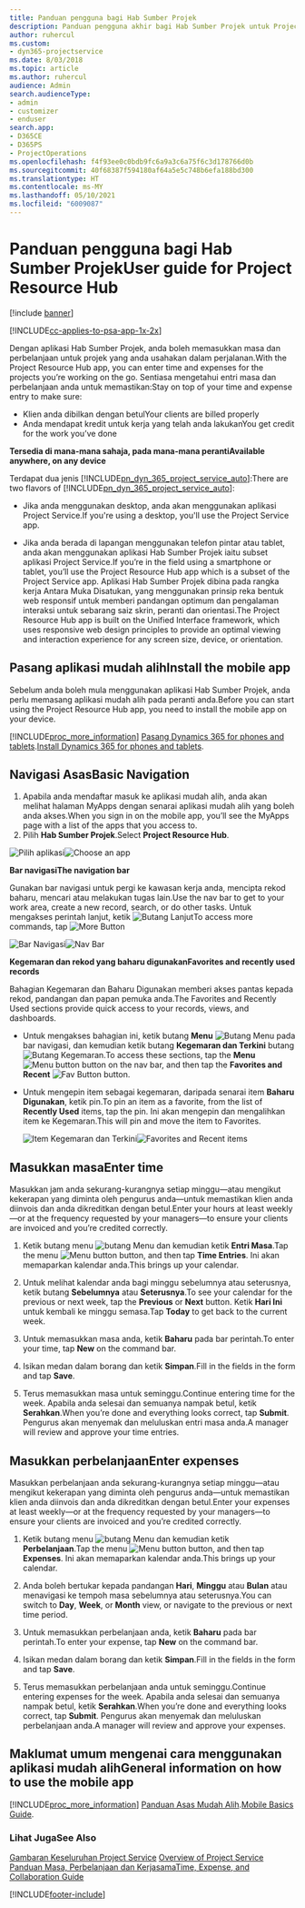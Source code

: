 ```yaml
---
title: Panduan pengguna bagi Hab Sumber Projek
description: Panduan pengguna akhir bagi Hab Sumber Projek untuk Project Service
author: ruhercul
ms.custom:
- dyn365-projectservice
ms.date: 8/03/2018
ms.topic: article
ms.author: ruhercul
audience: Admin
search.audienceType:
- admin
- customizer
- enduser
search.app:
- D365CE
- D365PS
- ProjectOperations
ms.openlocfilehash: f4f93ee0c0bdb9fc6a9a3c6a75f6c3d178766d0b
ms.sourcegitcommit: 40f68387f594180af64a5e5c748b6efa188bd300
ms.translationtype: HT
ms.contentlocale: ms-MY
ms.lasthandoff: 05/10/2021
ms.locfileid: "6009087"
---
```

# <a name="user-guide-for-project-resource-hub"></a><span data-ttu-id="083fe-103">Panduan pengguna bagi Hab Sumber Projek</span><span class="sxs-lookup"><span data-stu-id="083fe-103">User guide for Project Resource Hub</span></span>

[!include [banner](../includes/psa-now-project-operations.md)]

[!INCLUDE[cc-applies-to-psa-app-1x-2x](../includes/cc-applies-to-psa-app-1x-2x.md)]

<span data-ttu-id="083fe-104">Dengan aplikasi Hab Sumber Projek, anda boleh memasukkan masa dan perbelanjaan untuk projek yang anda usahakan dalam perjalanan.</span><span class="sxs-lookup"><span data-stu-id="083fe-104">With the Project Resource Hub app, you can enter time and expenses for the projects you’re working on the go.</span></span> <span data-ttu-id="083fe-105">Sentiasa mengetahui entri masa dan perbelanjaan anda untuk memastikan:</span><span class="sxs-lookup"><span data-stu-id="083fe-105">Stay on top of your time and expense entry to make sure:</span></span>

- <span data-ttu-id="083fe-106">Klien anda dibilkan dengan betul</span><span class="sxs-lookup"><span data-stu-id="083fe-106">Your clients are billed properly</span></span>
- <span data-ttu-id="083fe-107">Anda mendapat kredit untuk kerja yang telah anda lakukan</span><span class="sxs-lookup"><span data-stu-id="083fe-107">You get credit for the work you’ve done</span></span>

<span data-ttu-id="083fe-108">**Tersedia di mana-mana sahaja, pada mana-mana peranti**</span><span class="sxs-lookup"><span data-stu-id="083fe-108">**Available anywhere, on any device**</span></span>

<span data-ttu-id="083fe-109">Terdapat dua jenis [!INCLUDE[pn_dyn_365_project_service_auto](../includes/pn-dyn-365-project-service-auto.md)]:</span><span class="sxs-lookup"><span data-stu-id="083fe-109">There are two flavors of [!INCLUDE[pn_dyn_365_project_service_auto](../includes/pn-dyn-365-project-service-auto.md)]:</span></span> 

- <span data-ttu-id="083fe-110">Jika anda menggunakan desktop, anda akan menggunakan aplikasi Project Service.</span><span class="sxs-lookup"><span data-stu-id="083fe-110">If you're using a desktop, you'll use the Project Service app.</span></span> 

- <span data-ttu-id="083fe-111">Jika anda berada di lapangan menggunakan telefon pintar atau tablet, anda akan menggunakan aplikasi Hab Sumber Projek iaitu subset aplikasi Project Service.</span><span class="sxs-lookup"><span data-stu-id="083fe-111">If you’re in the field using a smartphone or tablet, you’ll use the Project Resource Hub app which is a subset of the Project Service  app.</span></span> <span data-ttu-id="083fe-112">Aplikasi Hab Sumber Projek dibina pada rangka kerja Antara Muka Disatukan, yang menggunakan prinsip reka bentuk web responsif untuk memberi pandangan optimum dan pengalaman interaksi untuk sebarang saiz skrin, peranti dan orientasi.</span><span class="sxs-lookup"><span data-stu-id="083fe-112">The Project Resource Hub app is built on the Unified Interface framework, which uses responsive web design principles to provide an optimal viewing and interaction experience for any screen size, device, or orientation.</span></span> 


## <a name="install-the-mobile-app"></a><span data-ttu-id="083fe-113">Pasang aplikasi mudah alih</span><span class="sxs-lookup"><span data-stu-id="083fe-113">Install the mobile app</span></span>
<span data-ttu-id="083fe-114">Sebelum anda boleh mula menggunakan aplikasi Hab Sumber Projek, anda perlu memasang aplikasi mudah alih pada peranti anda.</span><span class="sxs-lookup"><span data-stu-id="083fe-114">Before you can start using the Project Resource Hub app, you need to install the mobile app on your device.</span></span> 

[!INCLUDE[proc_more_information](../includes/proc-more-information.md)] <span data-ttu-id="083fe-115">[Pasang Dynamics 365 for phones and tablets](/dynamics365/mobile-app/install-dynamics-365-for-phones-and-tablets).</span><span class="sxs-lookup"><span data-stu-id="083fe-115">[Install Dynamics 365 for phones and tablets](/dynamics365/mobile-app/install-dynamics-365-for-phones-and-tablets).</span></span>

## <a name="basic-navigation"></a><span data-ttu-id="083fe-116">Navigasi Asas</span><span class="sxs-lookup"><span data-stu-id="083fe-116">Basic Navigation</span></span>
1.  <span data-ttu-id="083fe-117">Apabila anda mendaftar masuk ke aplikasi mudah alih, anda akan melihat halaman MyApps dengan senarai aplikasi mudah alih yang boleh anda akses.</span><span class="sxs-lookup"><span data-stu-id="083fe-117">When you sign in on the mobile app, you’ll see the MyApps page with a list of the apps that you access to.</span></span> 
2.  <span data-ttu-id="083fe-118">Pilih **Hab Sumber Projek**.</span><span class="sxs-lookup"><span data-stu-id="083fe-118">Select **Project Resource Hub**.</span></span>

<span data-ttu-id="083fe-119">![Pilih aplikasi](media/chooseApp_1.png "Pilih aplikasi")</span><span class="sxs-lookup"><span data-stu-id="083fe-119">![Choose an app](media/chooseApp_1.png "Choose an app")</span></span>

<span data-ttu-id="083fe-120">**Bar navigasi**</span><span class="sxs-lookup"><span data-stu-id="083fe-120">**The navigation bar**</span></span>

<span data-ttu-id="083fe-121">Gunakan bar navigasi untuk pergi ke kawasan kerja anda, mencipta rekod baharu, mencari atau melakukan tugas lain.</span><span class="sxs-lookup"><span data-stu-id="083fe-121">Use the nav bar to get to your work area, create a new record, search, or do other tasks.</span></span> <span data-ttu-id="083fe-122">Untuk mengakses perintah lanjut, ketik ![Butang Lanjut](media/MoreButton.png "Butang Lanjut")</span><span class="sxs-lookup"><span data-stu-id="083fe-122">To access more commands, tap ![More Button](media/MoreButton.png "More Button")</span></span>

<span data-ttu-id="083fe-123">![Bar Navigasi](media/NavBar_2.png "Bar Nav")</span><span class="sxs-lookup"><span data-stu-id="083fe-123">![Nav Bar](media/NavBar_2.png "Nav Bar")</span></span>

<span data-ttu-id="083fe-124">**Kegemaran dan rekod yang baharu digunakan**</span><span class="sxs-lookup"><span data-stu-id="083fe-124">**Favorites and recently used records**</span></span>

<span data-ttu-id="083fe-125">Bahagian Kegemaran dan Baharu Digunakan memberi akses pantas kepada rekod, pandangan dan papan pemuka anda.</span><span class="sxs-lookup"><span data-stu-id="083fe-125">The Favorites and Recently Used sections provide quick access to your records, views, and dashboards.</span></span> 

- <span data-ttu-id="083fe-126">Untuk mengakses bahagian ini, ketik butang **Menu** ![Butang Menu](media/MenuButton.png "Butang menu") pada bar navigasi, dan kemudian ketik butang **Kegemaran dan Terkini** butang ![Butang Kegemaran](media/FavButton.png "Butang Kegemaran").</span><span class="sxs-lookup"><span data-stu-id="083fe-126">To access these sections, tap the **Menu** ![Menu button](media/MenuButton.png "Menu button") button on the nav bar, and then tap the **Favorites and Recent** ![Fav Button](media/FavButton.png "Fav Button") button.</span></span>

- <span data-ttu-id="083fe-127">Untuk mengepin item sebagai kegemaran, daripada senarai item **Baharu Digunakan**, ketik pin.</span><span class="sxs-lookup"><span data-stu-id="083fe-127">To pin an item as a favorite, from the list of **Recently Used** items, tap the pin.</span></span> <span data-ttu-id="083fe-128">Ini akan mengepin dan mengalihkan item ke Kegemaran.</span><span class="sxs-lookup"><span data-stu-id="083fe-128">This will pin and move the item to Favorites.</span></span>

  <span data-ttu-id="083fe-129">![Item Kegemaran dan Terkini](media/Favs_3.png "Item Kegemaran dan Terkini")</span><span class="sxs-lookup"><span data-stu-id="083fe-129">![Favorites and Recent items](media/Favs_3.png "Favorites and Recent items")</span></span>
 
## <a name="enter-time"></a><span data-ttu-id="083fe-130">Masukkan masa</span><span class="sxs-lookup"><span data-stu-id="083fe-130">Enter time</span></span>
<span data-ttu-id="083fe-131">Masukkan jam anda sekurang-kurangnya setiap minggu—atau mengikut kekerapan yang diminta oleh pengurus anda—untuk memastikan klien anda diinvois dan anda dikreditkan dengan betul.</span><span class="sxs-lookup"><span data-stu-id="083fe-131">Enter your hours at least weekly—or at the frequency requested by your managers—to ensure your clients are invoiced and you’re credited correctly.</span></span>

1. <span data-ttu-id="083fe-132">Ketik butang menu ![butang Menu](media/MenuButton.png "Butang menu") dan kemudian ketik **Entri Masa**.</span><span class="sxs-lookup"><span data-stu-id="083fe-132">Tap the menu ![Menu button](media/MenuButton.png "Menu button") button, and then tap **Time Entries**.</span></span> <span data-ttu-id="083fe-133">Ini akan memaparkan kalendar anda.</span><span class="sxs-lookup"><span data-stu-id="083fe-133">This brings up your calendar.</span></span>

2. <span data-ttu-id="083fe-134">Untuk melihat kalendar anda bagi minggu sebelumnya atau seterusnya, ketik butang **Sebelumnya** atau **Seterusnya**.</span><span class="sxs-lookup"><span data-stu-id="083fe-134">To see your calendar for the previous or next week, tap the **Previous** or **Next** button.</span></span> <span data-ttu-id="083fe-135">Ketik **Hari Ini** untuk kembali ke minggu semasa.</span><span class="sxs-lookup"><span data-stu-id="083fe-135">Tap **Today** to get back to the current week.</span></span>

3. <span data-ttu-id="083fe-136">Untuk memasukkan masa anda, ketik **Baharu** pada bar perintah.</span><span class="sxs-lookup"><span data-stu-id="083fe-136">To enter your time, tap **New** on the command bar.</span></span> 

4. <span data-ttu-id="083fe-137">Isikan medan dalam borang dan ketik **Simpan**.</span><span class="sxs-lookup"><span data-stu-id="083fe-137">Fill in the fields in the form and tap **Save**.</span></span>

5. <span data-ttu-id="083fe-138">Terus memasukkan masa untuk seminggu.</span><span class="sxs-lookup"><span data-stu-id="083fe-138">Continue entering time for the week.</span></span> <span data-ttu-id="083fe-139">Apabila anda selesai dan semuanya nampak betul, ketik **Serahkan**.</span><span class="sxs-lookup"><span data-stu-id="083fe-139">When you’re done and everything looks correct, tap **Submit**.</span></span> <span data-ttu-id="083fe-140">Pengurus akan menyemak dan meluluskan entri masa anda.</span><span class="sxs-lookup"><span data-stu-id="083fe-140">A manager will review and approve your time entries.</span></span>

## <a name="enter-expenses"></a><span data-ttu-id="083fe-141">Masukkan perbelanjaan</span><span class="sxs-lookup"><span data-stu-id="083fe-141">Enter expenses</span></span> 
<span data-ttu-id="083fe-142">Masukkan perbelanjaan anda sekurang-kurangnya setiap minggu—atau mengikut kekerapan yang diminta oleh pengurus anda—untuk memastikan klien anda diinvois dan anda dikreditkan dengan betul.</span><span class="sxs-lookup"><span data-stu-id="083fe-142">Enter your expenses at least weekly—or at the frequency requested by your managers—to ensure your clients are invoiced and you’re credited correctly.</span></span>

1. <span data-ttu-id="083fe-143">Ketik butang menu ![butang Menu](media/MenuButton.png "Butang menu") dan kemudian ketik **Perbelanjaan**.</span><span class="sxs-lookup"><span data-stu-id="083fe-143">Tap the menu ![Menu button](media/MenuButton.png "Menu button") button, and then tap **Expenses**.</span></span> <span data-ttu-id="083fe-144">Ini akan memaparkan kalendar anda.</span><span class="sxs-lookup"><span data-stu-id="083fe-144">This brings up your calendar.</span></span>

2. <span data-ttu-id="083fe-145">Anda boleh bertukar kepada pandangan **Hari**, **Minggu** atau **Bulan** atau menavigasi ke tempoh masa sebelumnya atau seterusnya.</span><span class="sxs-lookup"><span data-stu-id="083fe-145">You can switch to **Day**, **Week**, or **Month** view, or navigate to the previous or next time period.</span></span> 

3. <span data-ttu-id="083fe-146">Untuk memasukkan perbelanjaan anda, ketik **Baharu** pada bar perintah.</span><span class="sxs-lookup"><span data-stu-id="083fe-146">To enter your expense, tap **New** on the command bar.</span></span> 

4. <span data-ttu-id="083fe-147">Isikan medan dalam borang dan ketik **Simpan**.</span><span class="sxs-lookup"><span data-stu-id="083fe-147">Fill in the fields in the form and tap **Save**.</span></span>

5. <span data-ttu-id="083fe-148">Terus memasukkan perbelanjaan anda untuk seminggu.</span><span class="sxs-lookup"><span data-stu-id="083fe-148">Continue entering expenses for the week.</span></span> <span data-ttu-id="083fe-149">Apabila anda selesai dan semuanya nampak betul, ketik **Serahkan**.</span><span class="sxs-lookup"><span data-stu-id="083fe-149">When you’re done and everything looks correct, tap **Submit**.</span></span> <span data-ttu-id="083fe-150">Pengurus akan menyemak dan meluluskan perbelanjaan anda.</span><span class="sxs-lookup"><span data-stu-id="083fe-150">A manager will review and approve your expenses.</span></span>

## <a name="general-information-on-how-to-use-the-mobile-app"></a><span data-ttu-id="083fe-151">Maklumat umum mengenai cara menggunakan aplikasi mudah alih</span><span class="sxs-lookup"><span data-stu-id="083fe-151">General information on how to use the mobile app</span></span> 
[!INCLUDE[proc_more_information](../includes/proc-more-information.md)] <span data-ttu-id="083fe-152">[Panduan Asas Mudah Alih](/dynamics365/mobile-app/dynamics-365-phones-tablets-users-guide).</span><span class="sxs-lookup"><span data-stu-id="083fe-152">[Mobile Basics Guide](/dynamics365/mobile-app/dynamics-365-phones-tablets-users-guide).</span></span>

### <a name="see-also"></a><span data-ttu-id="083fe-153">Lihat Juga</span><span class="sxs-lookup"><span data-stu-id="083fe-153">See Also</span></span>  
 <span data-ttu-id="083fe-154">[Gambaran Keseluruhan Project Service](../psa/overview.md) </span><span class="sxs-lookup"><span data-stu-id="083fe-154">[Overview of Project Service](../psa/overview.md) </span></span>  
 [<span data-ttu-id="083fe-155">Panduan Masa, Perbelanjaan dan Kerjasama</span><span class="sxs-lookup"><span data-stu-id="083fe-155">Time, Expense, and Collaboration Guide</span></span>](../psa/time-expense-collaboration-guide.md)   
 


[!INCLUDE[footer-include](../includes/footer-banner.md)]